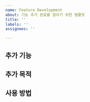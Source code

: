 ```yaml
---
name: Feature Development
about: 기능 추가 완료를 알리기 위한 템플릿
title: ''
labels: ''
assignees: ''

---
```


## 추가 기능


## 추가 목적


## 사용 방법
